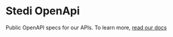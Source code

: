 # Stedi OpenApi
Public OpenAPI specs for our APIs. To learn more, [read our docs](https://stedi.com/docs)
